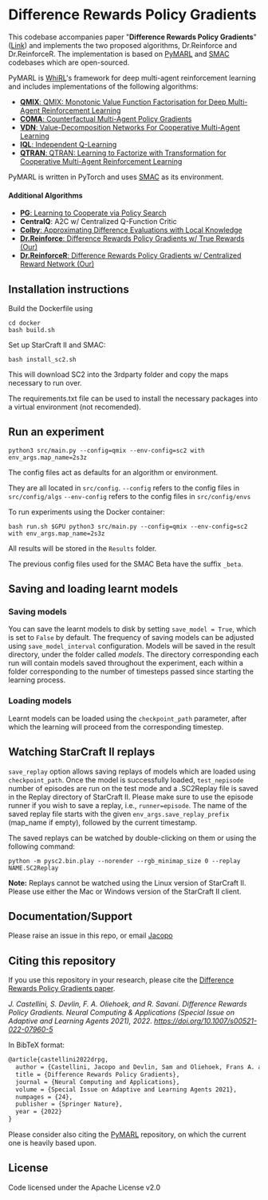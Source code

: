 # Difference Rewards Policy Gradients
This codebase accompanies paper "**Difference Rewards Policy Gradients**" ([Link](https://link.springer.com/article/10.1007/s00521-022-07960-5)) and implements the two proposed algorithms, Dr.Reinforce and Dr.ReinforceR. The implementation is based on [PyMARL](https://github.com/oxwhirl/pymarl) and [SMAC](https://github.com/oxwhirl/smac) codebases which are open-sourced.

PyMARL is [WhiRL](http://whirl.cs.ox.ac.uk)'s framework for deep multi-agent reinforcement learning and includes implementations of the following algorithms:
- [**QMIX**: QMIX: Monotonic Value Function Factorisation for Deep Multi-Agent Reinforcement Learning](https://arxiv.org/abs/1803.11485)
- [**COMA**: Counterfactual Multi-Agent Policy Gradients](https://arxiv.org/abs/1705.08926)
- [**VDN**: Value-Decomposition Networks For Cooperative Multi-Agent Learning](https://arxiv.org/abs/1706.05296) 
- [**IQL**: Independent Q-Learning](https://arxiv.org/abs/1511.08779)
- [**QTRAN**: QTRAN: Learning to Factorize with Transformation for Cooperative Multi-Agent Reinforcement Learning](https://arxiv.org/abs/1905.05408)

PyMARL is written in PyTorch and uses [SMAC](https://github.com/oxwhirl/smac) as its environment.

#### Additional Algorithms

- [**PG**: Learning to Cooperate via Policy Search](https://arxiv.org/abs/cs/0105032)
- **CentralQ**: A2C w/ Centralized Q-Function Critic
- [**Colby**: Approximating Difference Evaluations with Local Knowledge](https://dl.acm.org/doi/abs/10.5555/2615731.2616070)
- [**Dr.Reinforce**: Difference Rewards Policy Gradients w/ True Rewards (Our)](https://link.springer.com/article/10.1007/s00521-022-07960-5)
- [**Dr.ReinforceR**: Difference Rewards Policy Gradients w/ Centralized Reward Network (Our)](https://link.springer.com/article/10.1007/s00521-022-07960-5)

## Installation instructions

Build the Dockerfile using 
```shell
cd docker
bash build.sh
```

Set up StarCraft II and SMAC:
```shell
bash install_sc2.sh
```

This will download SC2 into the 3rdparty folder and copy the maps necessary to run over.

The requirements.txt file can be used to install the necessary packages into a virtual environment (not recomended).

## Run an experiment 

```shell
python3 src/main.py --config=qmix --env-config=sc2 with env_args.map_name=2s3z
```

The config files act as defaults for an algorithm or environment. 

They are all located in `src/config`.
`--config` refers to the config files in `src/config/algs`
`--env-config` refers to the config files in `src/config/envs`

To run experiments using the Docker container:
```shell
bash run.sh $GPU python3 src/main.py --config=qmix --env-config=sc2 with env_args.map_name=2s3z
```

All results will be stored in the `Results` folder.

The previous config files used for the SMAC Beta have the suffix `_beta`.

## Saving and loading learnt models

### Saving models

You can save the learnt models to disk by setting `save_model = True`, which is set to `False` by default. The frequency of saving models can be adjusted using `save_model_interval` configuration. Models will be saved in the result directory, under the folder called *models*. The directory corresponding each run will contain models saved throughout the experiment, each within a folder corresponding to the number of timesteps passed since starting the learning process.

### Loading models

Learnt models can be loaded using the `checkpoint_path` parameter, after which the learning will proceed from the corresponding timestep. 

## Watching StarCraft II replays

`save_replay` option allows saving replays of models which are loaded using `checkpoint_path`. Once the model is successfully loaded, `test_nepisode` number of episodes are run on the test mode and a .SC2Replay file is saved in the Replay directory of StarCraft II. Please make sure to use the episode runner if you wish to save a replay, i.e., `runner=episode`. The name of the saved replay file starts with the given `env_args.save_replay_prefix` (map_name if empty), followed by the current timestamp. 

The saved replays can be watched by double-clicking on them or using the following command:

```shell
python -m pysc2.bin.play --norender --rgb_minimap_size 0 --replay NAME.SC2Replay
```

**Note:** Replays cannot be watched using the Linux version of StarCraft II. Please use either the Mac or Windows version of the StarCraft II client.

## Documentation/Support

Please raise an issue in this repo, or email [Jacopo](J.Castellini@liverpool.ac.uk)

## Citing this repository

If you use this repository in your research, please cite the [Difference Rewards Policy Gradients paper](https://link.springer.com/article/10.1007/s00521-022-07960-5).

*J. Castellini, S. Devlin, F. A. Oliehoek, and R. Savani. Difference Rewards Policy Gradients. Neural Computing & Applications (Special Issue on Adaptive and Learning Agents 2021), 2022. https://doi.org/10.1007/s00521-022-07960-5*

In BibTeX format:

```tex
@article{castellini2022drpg,
  author = {Castellini, Jacopo and Devlin, Sam and Oliehoek, Frans A. and Savani, Rahul},
  title = {Difference Rewards Policy Gradients},
  journal = {Neural Computing and Applications},
  volume = {Special Issue on Adaptive and Learning Agents 2021},
  numpages = {24},
  publisher = {Springer Nature},
  year = {2022}
}
```

Please consider also citing the [PyMARL](https://github.com/oxwhirl/pymarl) repository, on which the current one is heavily based upon.

## License

Code licensed under the Apache License v2.0
